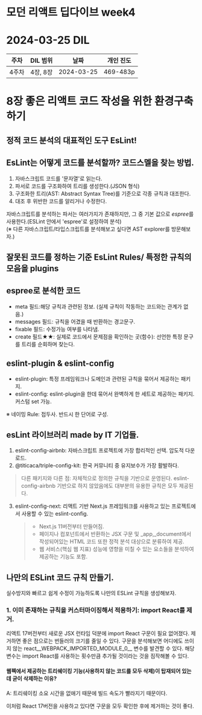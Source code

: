 # 모던 리액트 딥다이브 week4
# 2024-03-25 DIL

|주차|DIL 범위|날짜|개인 진도|
|------|---|---|---|
| 4주차 |4장, 8장|2024-03-25|469-483p|


# 8장 좋은 리액트 코드 작성을 위한 환경구축하기

## 정적 코드 분석의 대표적인 도구 EsLint!

## EsLint는 어떻게 코드를 분석할까? 코드스멜을 찾는 방법.

1. 자바스크립트 코드를 '문자열'로 읽는다.
2. 파서로 코드를 구조화하여 트리를 생성한다.(JSON 형식)
3. 구조화한 트리(AST: Abstract Syntax Tree)를 기준으로 각종 규칙과 대조한다.
4. 대조 후 위반한 코드를 알리거나 수정한다.

자바스크립트를 분석하는 파서는 여러가지가 존재하지만, 
그 중 기본 값으로 *espree*를 사용한다.(ESLint 안에서 'espree'로 설정하여 분석) <br>
(※ 다른 자바스크립트/타입스크립트를 분석해보고 싶다면 AST explorer를 방문해보자.)


## 잘못된 코드를 정하는 기준 EsLint Rules/ 특정한 규칙의 모음을 plugins

## espree로 분석한 코드

- meta 필드:해당 규칙과 관련된 정보. (실제 규칙이 작동하는 코드와는 관계가 없음.)
- messages 필드: 규칙을 어겼을 때 반환하는 경고문구. 
- fixable 필드: 수정가능 여부를 나타냄.
- create 필드★★: 실제로 코드에서 문제점을 확인하는 곳(함수): 선언한 특정 문구를 트리를 순회하며 찾는다.

## eslint-plugin & eslint-config
- eslint-plugin: 특정 프레임워크나 도메인과 관련된 규칙을 묶어서 제공하는 패키지.
- eslint-config: eslint-plugin을 한데 묶어서 완벽하게 한 세트로 제공하는 패키지. 커스텀 set 가능.

※ 네이밍 Rule: 접두사. 반드시 한 단어로 구성.

## esLint 라이브러리 made by IT 기업들.

1. eslint-config-airbnb: 자바스크립트 프로젝트에 가장 합리적인 선택. 압도적 다운로드.
2. @titicaca/triple-config-kit: 한국 커뮤니티 중 유지보수가 가장 활발하다.
  > 다른 패키지와 다른 점: 자체적으로 정의한 규칙을 기반으로 운영된다.
  > eslint-config-airbnb 기반으로 하지 않았음에도 대부분의 유용한 규칙은 모두 제공된다.

3. eslint-config-next: 리액트 기반 Next.js 프레임워크를 사용하고 있는 프로젝트에서 사용할 수 있는 eslint-config.
   > - Next.js 11버전부터 만들어짐.
   > - 페이지나 컴포넌트에서 반환하는 JSX 구문 및 _app,_document에서 작성되어있는 HTML 코드 또한 정적 분석 대상으로 분류하여 제공.
   > - 웹 서비스(핵심 웹 지표) 성능에 영향을 미칠 수 있는 요소들을 분석하여 제공하는 기능도 포함.

## 나만의 ESLint 코드 규칙 만들기.

실수방지와 빠르고 쉽게 수정이 가능하도록 나만의 ESLint 규칙을 생성해보자.

### 1. 이미 존재하는 규칙을 커스터마이징해서 적용하기: import React를 제거.

리액트 17버전부터 새로운 JSX 런타임 덕분에 import React 구문이 필요 없어졌다.
제거하면 좋은 점으로는 번들러의 크기를 줄일 수 있다.
구문을 분석해보면 어디에도 쓰이지 않는 react__WEBPACK_IMPORTED_MODULE_0__ 변수를 발견할 수 있다.
해당 변수는 import React를 사용하는 횟수만큼 추가될 것이라는 것을 짐작해볼 수 있다.

#### 웹펙에서 제공하는 트리쉐이킹 기능(사용하지 않는 코드를 모두 삭제)이 탑재되어 있는데 굳이 삭제하는 이유? 
A: 트리쉐이킹 소요 시간을 없애기 때문에 빌드 속도가 빨라지기 때문이다.

이처럼 React 17버전을 사용하고 있다면 구문을 모두 확인한 후에 제거하는 것이 좋다.

